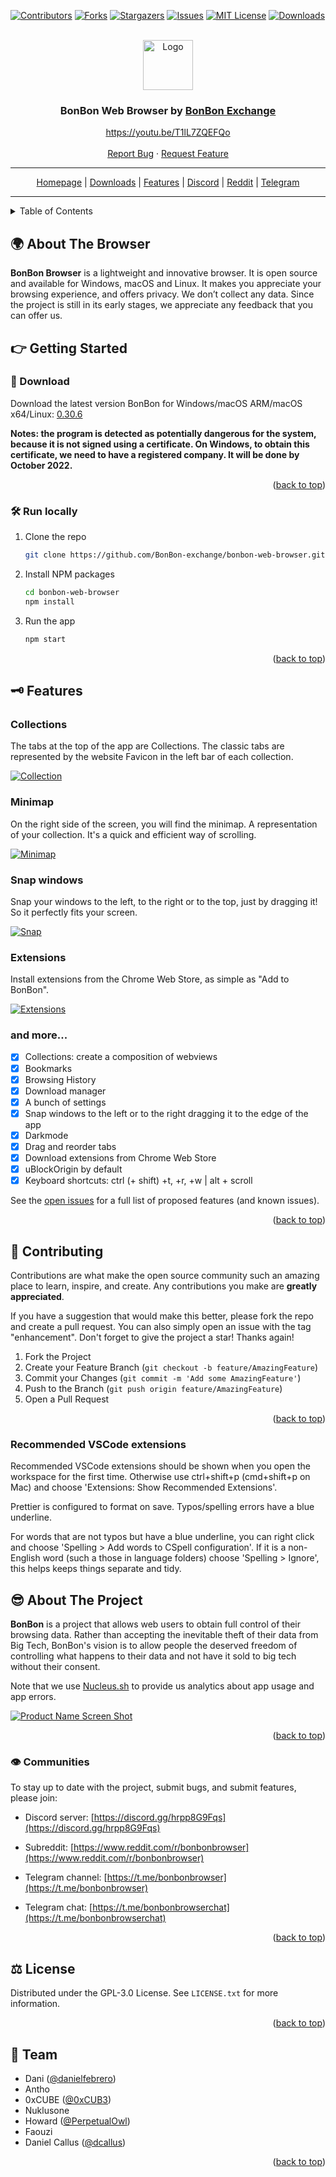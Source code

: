 <div id="top"></div>

[![Contributors][contributors-shield]][contributors-url]
[![Forks][forks-shield]][forks-url]
[![Stargazers][stars-shield]][stars-url]
[![Issues][issues-shield]][issues-url]
[![MIT License][license-shield]][license-url]
[![Downloads][downloads-shield]][downloads-url]

<!-- PROJECT LOGO -->
<br />
<div align="center">
    <a href="https://bonbon.exchange" target="_blank"><img src="https://raw.githubusercontent.com/BonBon-exchange/bonbon-web-browser/main/assets/icon.png" alt="Logo" width="80" height="80"></a>

  <h3 align="center">BonBon Web Browser by <a href="https://bonbon.exchange">BonBon Exchange</h3>

  <p align="center">
    <a href="https://youtu.be/T1lL7ZQEFQo" target="_blank">https://youtu.be/T1lL7ZQEFQo</a>
    <br />
    <br />
    <a href="https://github.com/BonBon-exchange/bonbon-web-browser/issues/new?assignees=&labels=bug&template=1-Bug_report.md">Report Bug</a>
    ·
    <a href="https://github.com/BonBon-exchange/bonbon-web-browser/issues/new?assignees=&labels=enhancement&template=3-Feature_request.md">Request Feature</a>
  </p>
</div>


-----

<div align="center"> <a href="https://bonbon.exchange">Homepage</a> | <a href="#-download">Downloads</a> | <a href="#-features">Features</a> | <a href="#%EF%B8%8F-communities">Discord</a> | <a href="#%EF%B8%8F-communities">Reddit</a> | <a href="#%EF%B8%8F-communities">Telegram</a> </div>

-----

<!-- TABLE OF CONTENTS -->
<details>
  <summary>Table of Contents</summary>
  <ol>
    <li><a href="#-about-the-project">About The Browser</a></li>
    <li>
      <a href="#-getting-started">Getting Started</a>
      <ul>
        <li><a href="#-download">Download</a></li>
        <li><a href="#-run-locally">Run locally</a></li>
      </ul>
    </li>
    <li><a href="#-features">Features</a></li>
    <li><a href="#-contributing">Contributing</a></li>
    <li>
      <a href="#-about-the-project">About The Project</a>
      <ul>
        <li><a href="#%EF%B8%8F-communities">Communities</a></li>
      </ul>
    </li>
    <li><a href="#-license">License</a></li>
    <li><a href="#-team">Team</a></li>
  </ol>
</details>

<!-- ABOUT THE PROJECT -->

## 🌍 About The Browser

**BonBon Browser** is a lightweight and innovative browser. It is open source and available for Windows, macOS and Linux. It makes you appreciate your browsing experience, and offers privacy. We don’t collect any data. Since the project is still in its early stages, we appreciate any feedback that you can offer us.

<!-- GETTING STARTED -->

## 👉 Getting Started

### 🚀 Download

Download the latest version BonBon for Windows/macOS ARM/macOS x64/Linux: [0.30.6](https://github.com/BonBon-exchange/bonbon-web-browser/releases/latest)

**Notes: the program is detected as potentially dangerous for the system, because it is not signed using a certificate. On Windows, to obtain this certificate, we need to have a registered company. It will be done by October 2022.**

<p align="right">(<a href="#top">back to top</a>)</p>

### 🛠 Run locally

1. Clone the repo
   ```sh
   git clone https://github.com/BonBon-exchange/bonbon-web-browser.git
   ```
2. Install NPM packages
   ```sh
   cd bonbon-web-browser
   npm install
   ```
3. Run the app
   ```sh
   npm start
   ```

<p align="right">(<a href="#top">back to top</a>)</p>

## 🗝 Features

### Collections
The tabs at the top of the app are Collections. The classic tabs are represented by the website Favicon in the left bar of each collection.

[![Collection][collection-image]]()


### Minimap
On the right side of the screen, you will find the minimap. A representation of your collection. It's a quick and efficient way of scrolling.

[![Minimap][minimap-image]]()

### Snap windows
Snap your windows to the left, to the right or to the top, just by dragging it! So it perfectly fits your screen.

[![Snap][snap-image]]()

### Extensions
Install extensions from the Chrome Web Store, as simple as "Add to BonBon".

[![Extensions][extensions-image]]()

### and more...

- [x] Collections: create a composition of webviews
- [x] Bookmarks
- [x] Browsing History
- [x] Download manager
- [x] A bunch of settings
- [x] Snap windows to the left or to the right dragging it to the edge of the app
- [x] Darkmode
- [x] Drag and reorder tabs
- [x] Download extensions from Chrome Web Store
- [x] uBlockOrigin by default
- [x] Keyboard shortcuts: ctrl (+ shift) +t, +r, +w | alt + scroll

See the [open issues](https://github.com/BonBon-exchange/bonbon-web-browser/issues) for a full list of proposed features (and known issues).

<p align="right">(<a href="#top">back to top</a>)</p>

<!-- CONTRIBUTING -->

## 🧪 Contributing

Contributions are what make the open source community such an amazing place to learn, inspire, and create. Any contributions you make are **greatly appreciated**.

If you have a suggestion that would make this better, please fork the repo and create a pull request. You can also simply open an issue with the tag "enhancement".
Don't forget to give the project a star! Thanks again!

1. Fork the Project
2. Create your Feature Branch (`git checkout -b feature/AmazingFeature`)
3. Commit your Changes (`git commit -m 'Add some AmazingFeature'`)
4. Push to the Branch (`git push origin feature/AmazingFeature`)
5. Open a Pull Request

<p align="right">(<a href="#top">back to top</a>)</p>

### Recommended VSCode extensions

Recommended VSCode extensions should be shown when you open the workspace for the first time.
Otherwise use ctrl+shift+p (cmd+shift+p on Mac) and choose 'Extensions: Show Recommended Extensions'.

Prettier is configured to format on save.
Typos/spelling errors have a blue underline.

For words that are not typos but have a blue underline, you can right click and choose 'Spelling > Add words to CSpell configuration'. If it is a non-English word (such a those in language folders) choose 'Spelling > Ignore', this helps keeps things separate and tidy.

## 😎 About The Project

**BonBon** is a project that allows web users to obtain full control of their browsing data. Rather than accepting the inevitable theft of their data from Big Tech, BonBon's vision is to allow people the deserved freedom of controlling what happens to their data and not have it sold to big tech without their consent.

Note that we use [Nucleus.sh](https://www.nucleus.sh/) to provide us analytics about app usage and app errors.

[![Product Name Screen Shot][product-screenshot]](https://github.com/BonBon-exchange/bonbon-web-browser)

<p align="right">(<a href="#top">back to top</a>)</p>

### 👁️‍ Communities

To stay up to date with the project, submit bugs, and submit features, please join:

- Discord server: [https://discord.gg/hrpp8G9Fqs](https://discord.gg/hrpp8G9Fqs)

- Subreddit: [https://www.reddit.com/r/bonbonbrowser](https://www.reddit.com/r/bonbonbrowser)

- Telegram channel: [https://t.me/bonbonbrowser](https://t.me/bonbonbrowser)

- Telegram chat: [https://t.me/bonbonbrowserchat](https://t.me/bonbonbrowserchat)

<p align="right">(<a href="#top">back to top</a>)</p>

<!-- LICENSE -->

## ⚖ License

Distributed under the GPL-3.0 License. See `LICENSE.txt` for more information.

<p align="right">(<a href="#top">back to top</a>)</p>

<!-- CONTACT -->

## 🤟 Team

- Dani ([@danielfebrero](https://github.com/danielfebrero))
- Antho
- 0xCUBE ([@0xCUB3](https://github.com/0xCUB3))
- Nuklusone
- Howard ([@PerpetualOwl](https://github.com/PerpetualOwl))
- Faouzi
- Daniel Callus ([@dcallus](https://github.com/dcallus))

<p align="right">(<a href="#top">back to top</a>)</p>

[contributors-shield]: https://img.shields.io/github/contributors/BonBon-exchange/bonbon-web-browser.svg?style=for-the-badge
[contributors-url]: https://github.com/BonBon-exchange/bonbon-web-browser/graphs/contributors
[downloads-shield]: https://img.shields.io/github/downloads/BonBon-exchange/bonbon-web-browser/total.svg?style=for-the-badge
[downloads-url]: https://github.com/BonBon-exchange/bonbon-web-browser/releases
[forks-shield]: https://img.shields.io/github/forks/BonBon-exchange/bonbon-web-browser.svg?style=for-the-badge
[forks-url]: https://github.com/BonBon-exchange/bonbon-web-browser/network/members
[stars-shield]: https://img.shields.io/github/stars/BonBon-exchange/bonbon-web-browser.svg?style=for-the-badge
[stars-url]: https://github.com/BonBon-exchange/bonbon-web-browser/stargazers
[issues-shield]: https://img.shields.io/github/issues/BonBon-exchange/bonbon-web-browser.svg?style=for-the-badge
[issues-url]: https://github.com/BonBon-exchange/bonbon-web-browser/issues
[license-shield]: https://img.shields.io/github/license/BonBon-exchange/bonbon-web-browser.svg?style=for-the-badge
[license-url]: https://github.com/BonBon-exchange/bonbon-web-browser/blob/master/LICENSE.txt
[product-screenshot]: https://media.giphy.com/media/P9hq4y6F1ijINhE6kf/giphy.gif
[collection-image]: https://github.com/BonBon-exchange/bonbon-web-browser/raw/main/images/collection.PNG
[extensions-image]: https://github.com/BonBon-exchange/bonbon-web-browser/raw/main/images/extensions.PNG
[minimap-image]: https://github.com/BonBon-exchange/bonbon-web-browser/raw/main/images/minimap.png
[snap-image]: https://github.com/BonBon-exchange/bonbon-web-browser/raw/main/images/snap.PNG
